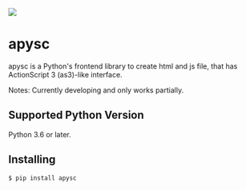 ![](https://byob.yarr.is/simon-ritchie/apysc/time)

# apysc

apysc is a Python's frontend library to create html and js file, that has ActionScript 3 (as3)-like interface.

Notes: Currently developing and only works partially.

## Supported Python Version

Python 3.6 or later.

## Installing

```
$ pip install apysc
```
